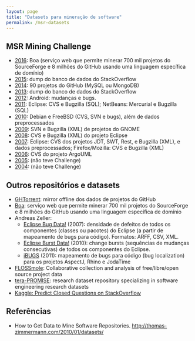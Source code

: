 ```yaml
---
layout: page
title: "Datasets para mineração de software"
permalink: /msr-datasets
---
```


## MSR Mining Challenge

- [2016](http://2016.msrconf.org/#/challenge): Boa (serviço web que permite minerar 700 mil projetos do SourceForge e 8 milhões do GitHub usando uma linguagem específica de domínio)
- [2015](http://2015.msrconf.org/challenge.php): dump do banco de dados do StackOverflow
- [2014](http://2014.msrconf.org/challenge.php): 90 projetos do GitHub (MySQL ou MongoDB)
- [2013](http://2013.msrconf.org/challenge.php): dump do banco de dados do StackOverflow
- [2012](http://2012.msrconf.org/challenge.php): Android: mudanças e bugs.
- [2011](http://2011.msrconf.org/msr-challenge.html): Eclipse: CVS e Bugzilla (SQL); NetBeans: Mercurial e Bugzilla (SQL)
- [2010](http://msr.uwaterloo.ca/msr2010/challenge/): Debian e FreeBSD (CVS, SVN e bugs), além de dados preprocessados
- [2009](http://msr.uwaterloo.ca/msr2009/challenge/): SVN e Bugzilla (XML) de projetos do GNOME
- [2008](http://msr.uwaterloo.ca/msr2008/challenge/): CVS e Bugzilla (XML) do projeto Eclipse
- [2007](http://msr.uwaterloo.ca/msr2007/challenge/): Eclipse: CVS dos projetos JDT, SWT, Rest, e Bugzilla (XML), e dados preprocessados; Firefox/Mozilla: CVS e Bugzilla (XML)
- [2006](http://msr.uwaterloo.ca/challenge/): CVS do projeto ArgoUML
- [2005](http://2005.msrconf.org/): (não teve Challenge)
- [2004](http://2004.msrconf.org/): (não teve Challenge)
 
## Outros repositórios e datasets

- [GHTorrent](http://ghtorrent.org/): mirror offline dos dados de projetos do GitHub
- [Boa](http://boa.cs.iastate.edu/): serviço web que permite minerar 700 mil projetos do SourceForge e 8 milhões do GitHub usando uma linguagem específica de domínio
- Andreas Zeller:
    + [Eclipse Bug Data!](https://www.st.cs.uni-saarland.de/softevo/bug-data/eclipse/) (2007): densidade de defeitos de todos os componentes (classes ou pacotes) do Eclipse (a partir de mapeamento de bugs para código). Formatos: ARFF, CSV, XML.
    + [Eclipse Burst Data!](https://www.st.cs.uni-saarland.de/softevo/burst-data/eclipse/) (2010): change bursts (sequências de mudanças consecutivas) de todos os componentes do Eclipse.
    + [iBUGS](https://www.st.cs.uni-saarland.de/ibugs/) (2011): mapeamento de bugs para código (bug localization) para os projetos AspectJ, Rhino e JodaTime
- [FLOSSmole](http://flossmole.org/): Collaborative collection and analysis of free/libre/open source project data
- [tera-PROMISE](http://openscience.us/repo/): research dataset repository specializing in software engineering research datasets
- [Kaggle: Predict Closed Questions on StackOverflow](https://www.kaggle.com/c/predict-closed-questions-on-stack-overflow/data)

## Referências

- How to Get Data to Mine Software Repositories. <http://thomas-zimmermann.com/2010/01/datasets/>
